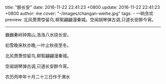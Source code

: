 title: "醉长安"
date: 2016-11-22 22:41:23 +0800
update: 2016-11-22 22:41:23 +0800
author: me
cover: "-/images/changan-weihe.jpg"
tags:
    - 一晌贪欢
preview: 北风萧萧惊留鸟,柳絮翩翩漫秦城。空闻胡琴弹古调,只道长安醉今宵。

---

巍巍秦岭钟南山,浩浩八水绕长安。

初雪晚来秋亦晚,一叶止秋夜至冬。

北风萧萧惊留鸟,柳絮翩翩漫秦城。

空闻胡琴弹古调,只道长安醉今宵。

农历丙申年十月二十三日作于渭水